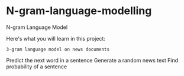 # N-gram-language-modelling
N-gram Language Model

Here's what you will learn in this project:

    3-gram language model on news documents
    
   Predict the next word in a sentence
    Generate a random news text
    Find probability of a sentence

